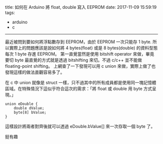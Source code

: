 title: 如何在 Arduino 將 float, double 寫入 EEPROM 
date: 2017-11-09 15:59:19
tags:
- arduino
- c
---
最近被問到要如何將浮點數存到 EEPROM，由於 EEPROM 一次只能存 1 byte.
所以實際上的問題應該是說如何將 4 bytes(float) 或是 8 bytes(double) 的資料型態每次 1 byte 存進 EEPROM。
第一直覺當然是使用 bitshift operator 來做，畢竟要切 byte 最直覺的方式就是透過 bitshifting 來切。不過 c/c++ 並不能做 floating-point shifting。
上網查了一下發現可以用 c union 來做，實際上做了也發現這樣的做法直觀容易多了。
  
在 c 中 union 就像是 struct 一樣，只不過其中的所有成員都是使用同一塊記憶體區域。在特殊情況下這似乎符合這次的需求：「將 float 或 double 用 byte 方式呈現。」
```
union eDouble {
    double dValue;
    byte[8] bValue;
}
```
這樣設計將兩者對齊後就可以透過 eDouble.bValue[] 來一次存取一個 byte 了。  
  
挺有趣
